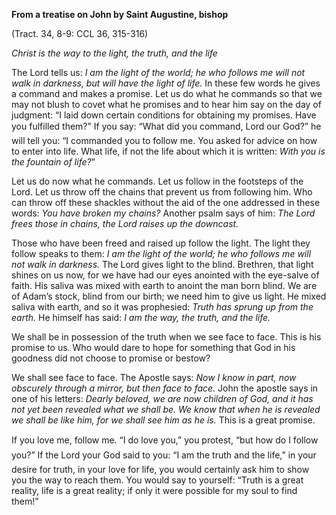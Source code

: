 

**From a treatise on John by Saint Augustine, bishop**

(Tract. 34, 8-9: CCL 36, 315-316)

_Christ is the way to the light, the truth, and the life_

The Lord tells us: _I am the light of the world; he who follows me will not walk in darkness, but will have the light of life._ In these few words he gives a command and makes a promise. Let us do what he commands so that we may not blush to covet what he promises and to hear him say on the day of judgment: “I laid down certain conditions for obtaining my promises. Have you fulfilled them?” If you say: “What did you command, Lord our God?” he will tell you: “I commanded you to follow me. You asked for advice on how to enter into life. What life, if not the life about which it is written: _With you is the fountain of life?_”

Let us do now what he commands. Let us follow in the footsteps of the Lord. Let us throw off the chains that prevent us from following him. Who can throw off these shackles without the aid of the one addressed in these words: _You have broken my chains?_ Another psalm says of him: _The Lord frees those in chains, the Lord raises up the downcast._

Those who have been freed and raised up follow the light. The light they follow speaks to them: _I am the light of the world; he who follows me will not walk in darkness._ The Lord gives light to the blind. Brethren, that light shines on us now, for we have had our eyes anointed with the eye-salve of faith. His saliva was mixed with earth to anoint the man born blind. We are of Adam’s stock, blind from our birth; we need him to give us light. He mixed saliva with earth, and so it was prophesied: _Truth has sprung up from the earth._ He himself has said: _I am the way, the truth, and the life._

We shall be in possession of the truth when we see face to face. This is his promise to us. Who would dare to hope for something that God in his goodness did not choose to promise or bestow?

We shall see face to face. The Apostle says: _Now I know in part, now obscurely through a mirror, but then face to face._ John the apostle says in one of his letters: _Dearly beloved, we are now children of God, and it has not yet been revealed what we shall be. We know that when he is revealed we shall be like him, for we shall see him as he is._ This is a great promise.

If you love me, follow me. “I do love you,” you protest, “but how do I follow you?” If the Lord your God said to you: “I am the truth and the life,” in your desire for truth, in your love for life, you would certainly ask him to show you the way to reach them. You would say to yourself: “Truth is a great reality, life is a great reality; if only it were possible for my soul to find them!”

